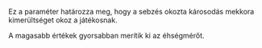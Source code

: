 Ez a paraméter határozza meg, hogy a sebzés okozta károsodás mekkora kimerültséget okoz a játékosnak.

A magasabb értékek gyorsabban merítik ki az éhségmérőt.